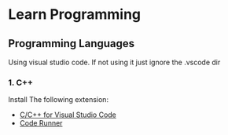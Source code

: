 # Learn Programming

## Programming Languages

Using visual studio code. If not using it just ignore the .vscode dir

### 1. C++

Install The following extension:

- [C/C++ for Visual Studio Code](https://code.visualstudio.com/docs/languages/cpp)
- [Code Runner](https://marketplace.visualstudio.com/items?itemName=formulahendry.code-runner)
